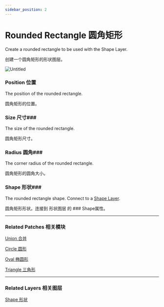 ```yaml
---
sidebar_position: 2
---
```


# Rounded Rectangle 圆角矩形

Create a rounded rectangle to be used with the Shape Layer.

创建一个圆角矩形的形状图层。

![Untitled](https://s3.us-west-2.amazonaws.com/secure.notion-static.com/ef01cd86-8424-43e8-b963-487d5480dba5/Untitled.png?X-Amz-Algorithm=AWS4-HMAC-SHA256&X-Amz-Content-Sha256=UNSIGNED-PAYLOAD&X-Amz-Credential=AKIAT73L2G45EIPT3X45%2F20220602%2Fus-west-2%2Fs3%2Faws4_request&X-Amz-Date=20220602T175909Z&X-Amz-Expires=86400&X-Amz-Signature=8eb712608b6f2ba80e74574e246599cb9a3bd48f3d47895cf08c8002b67f646e&X-Amz-SignedHeaders=host&response-content-disposition=filename%20%3D%22Untitled.png%22&x-id=GetObject)

### Position 位置

The position of the rounded rectangle.

圆角矩形的位置。

### Size 尺寸### 

The size of the rounded rectangle.

圆角矩形尺寸。

### Radius 圆角### 

The corner radius of the rounded rectangle.

圆角矩形的圆角大小。

### Shape 形状### 

The rounded rectangle shape. Connect to a [Shape Layer](https://www.notion.so/Shape-6381402c7a90468d97365c58ab562ea1).

圆角矩形形状。连接到 形状图层 的 ### Shape属性。

------

### Related Patches 相关模块

[Union 合并](https://www.notion.so/Union-25b8641484f545799ac0f5e2fd48620d)

[Circle 圆形](https://www.notion.so/Circle-aa0ece9d86a14149a015fd0fc12db088)

[Oval 椭圆形](https://www.notion.so/Oval-a93bcffdb9d94ba1a4dbd968ba185a87)

[Triangle 三角形](https://www.notion.so/Triangle-de2307b4545640358caaee069a8ca536)

------

### Related Layers 相关图层

[Shape 形状](https://www.notion.so/Shape-6381402c7a90468d97365c58ab562ea1)
